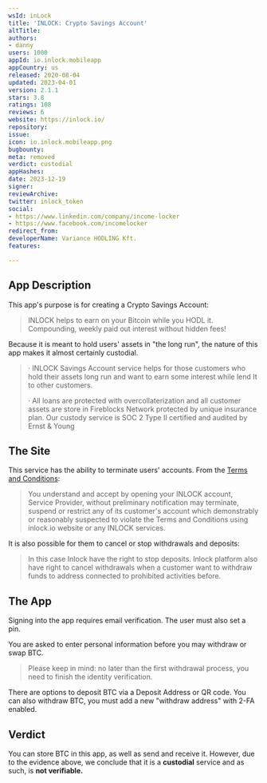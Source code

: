 ```yaml
---
wsId: inLock
title: 'INLOCK: Crypto Savings Account'
altTitle: 
authors:
- danny
users: 1000
appId: io.inlock.mobileapp
appCountry: us
released: 2020-08-04
updated: 2023-04-01
version: 2.1.1
stars: 3.8
ratings: 108
reviews: 6
website: https://inlock.io/
repository: 
issue: 
icon: io.inlock.mobileapp.png
bugbounty: 
meta: removed
verdict: custodial
appHashes: 
date: 2023-12-19
signer: 
reviewArchive: 
twitter: inlock_token
social:
- https://www.linkedin.com/company/income-locker
- https://www.facebook.com/incomelocker
redirect_from: 
developerName: Variance HODLING Kft.
features: 

---
```


## App Description

This app's purpose is for creating a Crypto Savings Account:

> INLOCK helps to earn on your Bitcoin while you HODL it. Compounding, weekly paid out interest without hidden fees!

Because it is meant to hold users' assets in "the long run", the nature of this app makes it almost certainly custodial.

> · INLOCK Savings Account service helps for those customers who hold their assets long run and want to earn some interest while lend It to other customers.
>
> · All loans are protected with overcollaterization and all customer assets are store in Fireblocks Network protected by unique insurance plan. Our custody service is SOC 2 Type II certified and audited by Ernst & Young

## The Site


This service has the ability to terminate users' accounts. From the [Terms and Conditions](https://inlock.io/tos):

> You understand and accept by opening your INLOCK account, Service Provider, without preliminary notification may terminate, suspend or restrict any of its customer's account which demonstrably or reasonably suspected to violate the Terms and Conditions using inlock.io website or any INLOCK services.

It is also possible for them to cancel or stop withdrawals and deposits:

> In this case Inlock have the right to stop deposits. Inlock platform also have right to cancel withdrawals when a customer want to withdraw funds to address connected to prohibited activities before.

## The App

Signing into the app requires email verification. The user must also set a pin.

You are asked to enter personal information before you may withdraw or swap BTC.

> Please keep in mind: no later than the first withdrawal process, you need to finish the identity verification.

There are options to deposit BTC via a Deposit Address or QR code. You can also withdraw BTC, you must add a new "withdraw address" with 2-FA enabled.

## Verdict

You can store BTC in this app, as well as send and receive it. However, due to the evidence above, we conclude that it is a **custodial** service and as such, is **not verifiable.**
